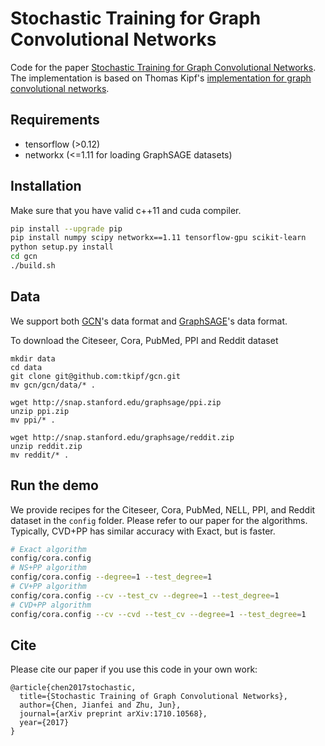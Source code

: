 # Stochastic Training for Graph Convolutional Networks

Code for the paper [Stochastic Training for Graph Convolutional Networks](https://arxiv.org/abs/1710.10568). The implementation is based on Thomas Kipf's [implementation for graph convolutional networks](https://github.com/tkipf/gcn).

## Requirements
* tensorflow (>0.12)
* networkx (<=1.11 for loading GraphSAGE datasets)

## Installation
Make sure that you have valid c++11 and cuda compiler.

```bash
pip install --upgrade pip
pip install numpy scipy networkx==1.11 tensorflow-gpu scikit-learn
python setup.py install
cd gcn
./build.sh
```

## Data

We support both [GCN](https://github.com/tkipf/gcn)'s data format and [GraphSAGE](https://github.com/williamleif/GraphSAGE)'s data format.

To download the Citeseer, Cora, PubMed, PPI and Reddit dataset

    mkdir data
    cd data
    git clone git@github.com:tkipf/gcn.git
    mv gcn/gcn/data/* .

    wget http://snap.stanford.edu/graphsage/ppi.zip
    unzip ppi.zip
    mv ppi/* .

    wget http://snap.stanford.edu/graphsage/reddit.zip
    unzip reddit.zip
    mv reddit/* .


## Run the demo

We provide recipes for the Citeseer, Cora, PubMed, NELL, PPI, and Reddit dataset in the `config` folder. Please refer to our paper for the algorithms. Typically, CVD+PP has similar accuracy with Exact, but is faster.

```bash
# Exact algorithm
config/cora.config
# NS+PP algorithm
config/cora.config --degree=1 --test_degree=1
# CV+PP algorithm
config/cora.config --cv --test_cv --degree=1 --test_degree=1 
# CVD+PP algorithm
config/cora.config --cv --cvd --test_cv --degree=1 --test_degree=1
```

## Cite

Please cite our paper if you use this code in your own work:

```
@article{chen2017stochastic,
  title={Stochastic Training of Graph Convolutional Networks},
  author={Chen, Jianfei and Zhu, Jun},
  journal={arXiv preprint arXiv:1710.10568},
  year={2017}
}
```
